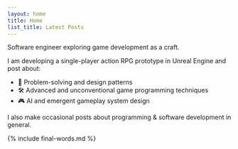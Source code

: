 ```yaml
---
layout: home
title: Home
list_title: Latest Posts
---
```


Software engineer exploring game development as a craft.

I am developing a single-player action RPG prototype in Unreal Engine and post about:
- 📐 Problem-solving and design patterns
- 🛠️ Advanced and unconventional game programming techniques  
- 🎮 AI and emergent gameplay system design

I also make occasional posts about programming & software development in general.

{% include final-words.md %}
